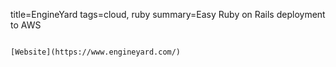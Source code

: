 title=EngineYard
tags=cloud, ruby
summary=Easy Ruby on Rails deployment to AWS
~~~~~~

[Website](https://www.engineyard.com/)
